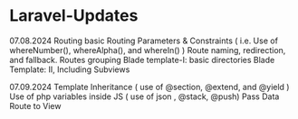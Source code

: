 # Laravel-Updates

07.08.2024
Routing basic
Routing Parameters & Constraints ( i.e. Use of whereNumber(), whereAlpha(), and whereIn() )
Route naming, redirection, and fallback.
Routes grouping
Blade template-I: basic directories 
Blade Template: II, Including Subviews

07.09.2024
Template Inheritance ( use of @section, @extend, and @yield )
Use of php variables inside JS ( use of json , @stack, @push)
Pass Data Route to View
